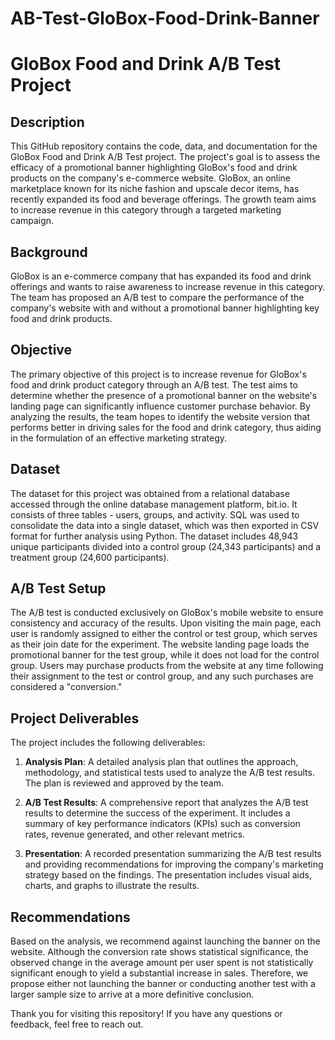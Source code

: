 # AB-Test-GloBox-Food-Drink-Banner
# GloBox Food and Drink A/B Test Project

## Description

This GitHub repository contains the code, data, and documentation for the GloBox Food and Drink A/B Test project. The project's goal is to assess the efficacy of a promotional banner highlighting GloBox's food and drink products on the company's e-commerce website. GloBox, an online marketplace known for its niche fashion and upscale decor items, has recently expanded its food and beverage offerings. The growth team aims to increase revenue in this category through a targeted marketing campaign.

## Background

GloBox is an e-commerce company that has expanded its food and drink offerings and wants to raise awareness to increase revenue in this category. The team has proposed an A/B test to compare the performance of the company's website with and without a promotional banner highlighting key food and drink products.

## Objective

The primary objective of this project is to increase revenue for GloBox's food and drink product category through an A/B test. The test aims to determine whether the presence of a promotional banner on the website's landing page can significantly influence customer purchase behavior. By analyzing the results, the team hopes to identify the website version that performs better in driving sales for the food and drink category, thus aiding in the formulation of an effective marketing strategy.

## Dataset

The dataset for this project was obtained from a relational database accessed through the online database management platform, bit.io. It consists of three tables - users, groups, and activity. SQL was used to consolidate the data into a single dataset, which was then exported in CSV format for further analysis using Python. The dataset includes 48,943 unique participants divided into a control group (24,343 participants) and a treatment group (24,600 participants).

## A/B Test Setup

The A/B test is conducted exclusively on GloBox's mobile website to ensure consistency and accuracy of the results. Upon visiting the main page, each user is randomly assigned to either the control or test group, which serves as their join date for the experiment. The website landing page loads the promotional banner for the test group, while it does not load for the control group. Users may purchase products from the website at any time following their assignment to the test or control group, and any such purchases are considered a "conversion."

## Project Deliverables

The project includes the following deliverables:

1. **Analysis Plan**: A detailed analysis plan that outlines the approach, methodology, and statistical tests used to analyze the A/B test results. The plan is reviewed and approved by the team.

2. **A/B Test Results**: A comprehensive report that analyzes the A/B test results to determine the success of the experiment. It includes a summary of key performance indicators (KPIs) such as conversion rates, revenue generated, and other relevant metrics.

3. **Presentation**: A recorded presentation summarizing the A/B test results and providing recommendations for improving the company's marketing strategy based on the findings. The presentation includes visual aids, charts, and graphs to illustrate the results.

## Recommendations

Based on the analysis, we recommend against launching the banner on the website. Although the conversion rate shows statistical significance, the observed change in the average amount per user spent is not statistically significant enough to yield a substantial increase in sales. Therefore, we propose either not launching the banner or conducting another test with a larger sample size to arrive at a more definitive conclusion.

Thank you for visiting this repository! If you have any questions or feedback, feel free to reach out.
